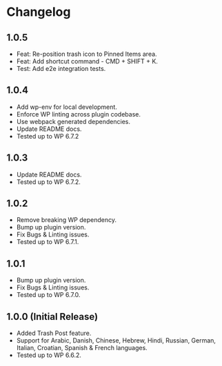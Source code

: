# Changelog

## 1.0.5
* Feat: Re-position trash icon to Pinned Items area.
* Feat: Add shortcut command - CMD + SHIFT + K.
* Test: Add e2e integration tests.

## 1.0.4
* Add wp-env for local development.
* Enforce WP linting across plugin codebase.
* Use webpack generated dependencies.
* Update README docs.
* Tested up to WP 6.7.2

## 1.0.3
* Update README docs.
* Tested up to WP 6.7.2.

## 1.0.2
* Remove breaking WP dependency.
* Bump up plugin version.
* Fix Bugs & Linting issues.
* Tested up to WP 6.7.1.

## 1.0.1
* Bump up plugin version.
* Fix Bugs & Linting issues.
* Tested up to WP 6.7.0.

## 1.0.0 (Initial Release)
* Added Trash Post feature.
* Support for Arabic, Danish, Chinese, Hebrew, Hindi, Russian, German, Italian, Croatian, Spanish & French languages.
* Tested up to WP 6.6.2.
